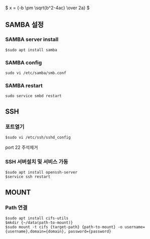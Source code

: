 <script type="text/javascript" src="http://cdn.mathjax.org/mathjax/latest/MathJax.js?config=TeX-AMS-MML_HTMLorMML"></script>

$ x = {-b \pm \sqrt{b^2-4ac} \over 2a} $

## SAMBA 설정
### SAMBA server install
```
$sudo apt install samba
```
### SAMBA config
```
sudo vi /etc/samba/smb.conf
```
### SAMBA restart
```
sudo service smbd restart
```

## SSH

### 포트열기
```
$sudo vi /etc/ssh/sshd_config
```
port 22 주석제거

### SSH 서버설치 및 서비스 가동
```
$sudo apt install openssh-server
$service ssh restart
```

## MOUNT
### Path 연결
```
$sudo apt install cifs-utils
$mkdir {~/data(path-to-mount)}
$sudo mount -t cifs {target-path} {path-to-mount} -o username={username},domain={domain}, password={password}
```
